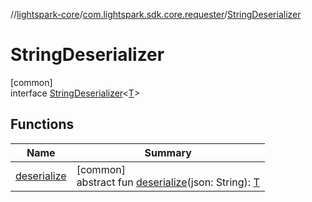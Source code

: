 //[lightspark-core](../../../index.md)/[com.lightspark.sdk.core.requester](../index.md)/[StringDeserializer](index.md)

# StringDeserializer

[common]\
interface [StringDeserializer](index.md)&lt;[T](index.md)&gt;

## Functions

| Name | Summary |
|---|---|
| [deserialize](deserialize.md) | [common]<br>abstract fun [deserialize](deserialize.md)(json: String): [T](index.md) |
